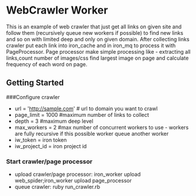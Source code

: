 # WebCrawler Worker

This is an example of web crawler that just get all links on given site and follow them (recursively queue new workers if possible) to find new links and so on with limited deep and only on given domain.
After collecting links crawler put each link into iron_cache and in iron_mq to process it with PageProcessor.
Page processor make simple processing like - extracting all links,count number of images/css find largest image on page and calculate frequency of each word on page.

## Getting Started

###Configure crawler
- url = 'http://sample.com' # url to domain you want to crawl
- page_limit = 1000 #maximum number of links to collect
- depth = 3 #maximum deep level
- max_workers = 2 #max number of concurrent workers to use - workers are fully recursive if this possible worker queue another worker
- iw_token = iron token
- iw_project_id = iron project id

### Start crawler/page processor
- upload crawler/page processor:  iron_worker upload web_spider;iron_worker upload page_processor
- queue crawler: ruby run_crawler.rb